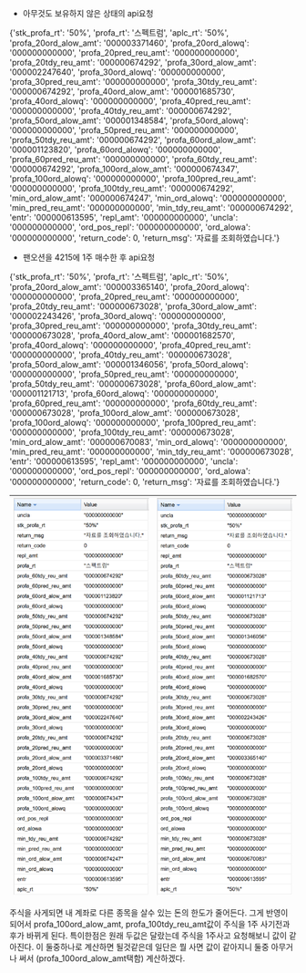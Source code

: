 ﻿- 아무것도 보유하지 않은 상태의 api요청

{'stk_profa_rt': '50%', 'profa_rt': '스펙트럼', 'aplc_rt': '50%', 'profa_20ord_alow_amt': '000003371460', 'profa_20ord_alowq': '000000000000', 'profa_20pred_reu_amt': '000000000000', 'profa_20tdy_reu_amt': '000000674292', 'profa_30ord_alow_amt': '000002247640', 'profa_30ord_alowq': '000000000000', 'profa_30pred_reu_amt': '000000000000', 'profa_30tdy_reu_amt': '000000674292', 'profa_40ord_alow_amt': '000001685730', 'profa_40ord_alowq': '000000000000', 'profa_40pred_reu_amt': '000000000000', 'profa_40tdy_reu_amt': '000000674292', 'profa_50ord_alow_amt': '000001348584', 'profa_50ord_alowq': '000000000000', 'profa_50pred_reu_amt': '000000000000', 'profa_50tdy_reu_amt': '000000674292', 'profa_60ord_alow_amt': '000001123820', 'profa_60ord_alowq': '000000000000', 'profa_60pred_reu_amt': '000000000000', 'profa_60tdy_reu_amt': '000000674292', 'profa_100ord_alow_amt': '000000674347', 'profa_100ord_alowq': '000000000000', 'profa_100pred_reu_amt': '000000000000', 'profa_100tdy_reu_amt': '000000674292', 'min_ord_alow_amt': '000000674247', 'min_ord_alowq': '000000000000', 'min_pred_reu_amt': '000000000000', 'min_tdy_reu_amt': '000000674292', 'entr': '000000613595', 'repl_amt': '000000000000', 'uncla': '000000000000', 'ord_pos_repl': '000000000000', 'ord_alowa': '000000000000', 'return_code': 0, 'return_msg': '자료를 조회하였습니다.'}


- 팬오션을 4215에 1주 매수한 후 api요청

{'stk_profa_rt': '50%', 'profa_rt': '스펙트럼', 'aplc_rt': '50%', 'profa_20ord_alow_amt': '000003365140', 'profa_20ord_alowq': '000000000000', 'profa_20pred_reu_amt': '000000000000', 'profa_20tdy_reu_amt': '000000673028', 'profa_30ord_alow_amt': '000002243426', 'profa_30ord_alowq': '000000000000', 'profa_30pred_reu_amt': '000000000000', 'profa_30tdy_reu_amt': '000000673028', 'profa_40ord_alow_amt': '000001682570', 'profa_40ord_alowq': '000000000000', 'profa_40pred_reu_amt': '000000000000', 'profa_40tdy_reu_amt': '000000673028', 'profa_50ord_alow_amt': '000001346056', 'profa_50ord_alowq': '000000000000', 'profa_50pred_reu_amt': '000000000000', 'profa_50tdy_reu_amt': '000000673028', 'profa_60ord_alow_amt': '000001121713', 'profa_60ord_alowq': '000000000000', 'profa_60pred_reu_amt': '000000000000', 'profa_60tdy_reu_amt': '000000673028', 'profa_100ord_alow_amt': '000000673028', 'profa_100ord_alowq': '000000000000', 'profa_100pred_reu_amt': '000000000000', 'profa_100tdy_reu_amt': '000000673028', 'min_ord_alow_amt': '000000670083', 'min_ord_alowq': '000000000000', 'min_pred_reu_amt': '000000000000', 'min_tdy_reu_amt': '000000673028', 'entr': '000000613595', 'repl_amt': '000000000000', 'uncla': '000000000000', 'ord_pos_repl': '000000000000', 'ord_alowa': '000000000000', 'return_code': 0, 'return_msg': '자료를 조회하였습니다.'}

| ![image](/images/Pasted-image-20250718162139.png) | ![image](/images/Pasted-image-20250718162238.png) |
| ------------------------------------ | ------------------------------------ |
주식을 사게되면 내 계좌로 다른 종목을 살수 있는 돈의 한도가 줄어든다. 그게 반영이 되어서 
profa_100ord_alow_amt, profa_100tdy_reu_amt값이 주식을 1주 사기전과 후가 바뀌게 된다. 
특이한점은 원래 두값은 달랐는데 주식을 1주사고 요청해보니 값이 같아진다.
이 둘중하나로 계산하면 될것같은데 일단은 뭘 사면 값이 같아지니 둘중 아무거나 써서 (profa_100ord_alow_amt택함) 계산하겠다.
